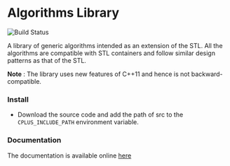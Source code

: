 # Algorithms Library

![Build Status](https://travis-ci.org/divkakwani/alglib.svg?branch=master)

A library of generic algorithms intended as an extension of the STL. All the algorithms are compatible with STL containers and follow similar design patterns as that of the STL.

**Note** : The library uses new features of C++11 and hence is not backward-compatible.

### Install
* Download the source code and add the path of src to the `CPLUS_INCLUDE_PATH` environment variable.

### Documentation
The documentation is available online [here](https://divkakwani.github.io/alglib)
